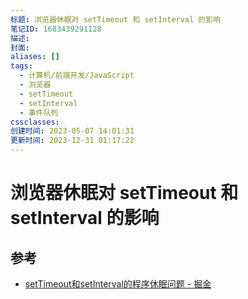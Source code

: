 ```yaml
---
标题: 浏览器休眠对 setTimeout 和 setInterval 的影响
笔记ID: 1683439291128
描述: 
封面: 
aliases: []
tags:
  - 计算机/前端开发/JavaScript
  - 浏览器
  - setTimeout
  - setInterval
  - 事件队列
cssclasses: 
创建时间: 2023-05-07 14:01:31
更新时间: 2023-12-31 01:17:22
---
```


# 浏览器休眠对 setTimeout 和 setInterval 的影响

## 参考

- [setTimeout和setInterval的程序休眠问题 - 掘金](https://juejin.cn/post/6844903667456278541)
